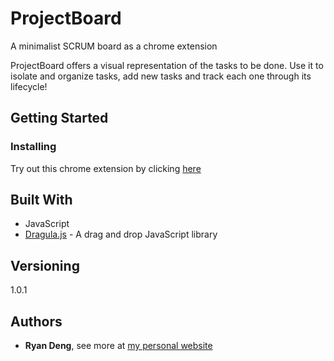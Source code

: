 # ProjectBoard
A minimalist SCRUM board as a chrome extension 

ProjectBoard offers a visual representation of the tasks to be done. Use it to isolate and organize tasks,  add new tasks and track each one through its lifecycle! 
## Getting Started


### Installing

Try out this chrome extension by clicking [here](https://chrome.google.com/webstore/detail/project-board/liglafjdnkknphlhlfcmdlddhmgdfdgm) 

## Built With
* JavaScript
* [Dragula.js](https://bevacqua.github.io/dragula/) - A drag and drop JavaScript library 

## Versioning

1.0.1

## Authors

* **Ryan Deng**, see more at [my personal website](https://ryandeng.me)



